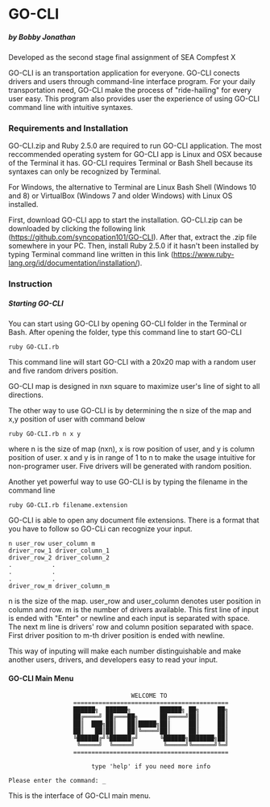 # GO-CLI
##### by Bobby Jonathan

Developed as the second stage final assignment of SEA Compfest X

GO-CLI is an transportation application for everyone. GO-CLI conects drivers and users through command-line interface program. For your daily transportation need, GO-CLI make the process of "ride-hailing" for every user easy.  This program also provides user the experience of using GO-CLI command line with intuitive syntaxes.

### Requirements and Installation
GO-CLI.zip and Ruby 2.5.0 are required to run GO-CLI application. The most reccommended operating system for GO-CLI app is Linux and OSX because of the Terminal it has. GO-CLI requires Terminal or Bash Shell because its syntaxes can only be recognized by Terminal.

For Windows, the alternative to Terminal are Linux Bash Shell (Windows 10 and 8) or VirtualBox (Windows 7 and older Windows) with Linux OS installed.

First, download GO-CLI app to start the installation. GO-CLI.zip can be downloaded by clicking the following link (https://github.com/syncopation101/GO-CLI). After that, extract the .zip file somewhere in your PC. Then, install Ruby 2.5.0 if it hasn't been installed by typing Terminal command line written in this link (https://www.ruby-lang.org/id/documentation/installation/).

### Instruction
##### Starting GO-CLI
You can start using GO-CLI by opening GO-CLI folder in the Terminal or Bash. After opening the folder, type this command line to start GO-CLI
```
ruby GO-CLI.rb
```
This command line will start GO-CLI with a 20x20 map with a random user and five random drivers position.

GO-CLI map is designed in nxn square to maximize user's line of sight to all directions.

The other way to use GO-CLI is by determining the n size of the map and x,y position of user with command below
```
ruby GO-CLI.rb n x y
```
where n is the size of map (nxn), x is row position of user, and y is column position of user. x and y is in range of 1 to n to make the usage intuitive for non-programer user. Five drivers will be generated with random position. 

Another yet powerful way to use GO-CLI is by typing the filename in the command line
```
ruby GO-CLI.rb filename.extension
```
GO-CLI is able to open any document file extensions. There is a format that you have to follow so GO-CLi can recognize your input.
```
n user_row user_column m
driver_row_1 driver_column_1
driver_row_2 driver_column_2
.           .
.           .
.           .
driver_row_m driver_column_m
```
n is the size of the map. user_row and user_column denotes user position in column and row. m is the number of drivers available. This first line of input is ended with "Enter" or newline and each input is separated with space. The next m line is drivers' row and column position separated with space. First driver position to m-th driver position is ended with newline.

This way of inputing will make each number distinguishable and make another users, drivers, and developers easy to read your input.

#### GO-CLI Main Menu
```
                                  WELCOME TO                  
                  =========================================== 
                  ██████╗  ██████╗        ██████╗ ██╗     ██╗
                  ██╔════╝ ██╔═══██╗      ██╔════╝██║     ██║
                  ██║  ███╗██║   ██║█████╗██║     ██║     ██║
                  ██║   ██║██║   ██║╚════╝██║     ██║     ██║
                  ╚██████╔╝╚██████╔╝      ╚██████╗███████╗██║
                   ╚═════╝  ╚═════╝        ╚═════╝╚══════╝╚═╝
                  =========================================== 

                       type 'help' if you need more info

Please enter the command: _

```
This is the interface of GO-CLI main menu.
